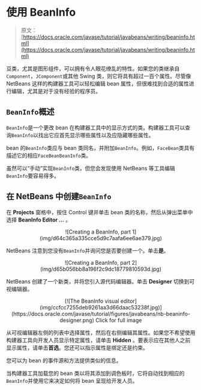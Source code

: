 # 使用 BeanInfo

> 原文： [https://docs.oracle.com/javase/tutorial/javabeans/writing/beaninfo.html](https://docs.oracle.com/javase/tutorial/javabeans/writing/beaninfo.html)

豆类，尤其是图形组件，可以拥有令人眼花缭乱的特性。如果您的类继承自`Component`，`JComponent`或其他 Swing 类，则它将具有超过一百个属性。尽管像 NetBeans 这样的构建器工具可以轻松编辑 bean 属性，但很难找到合适的属性进行编辑，尤其是对于没有经验的程序员。

## `BeanInfo`概述

`BeanInfo`是一个更改 bean 在构建器工具中的显示方式的类。构建器工具可以查询`BeanInfo`以找出它应首先显示哪些属性以及应隐藏哪些属性。

bean 的`BeanInfo`类应与 bean 类同名，并附加`BeanInfo`。例如，`FaceBean`类具有描述它的相应`FaceBeanBeanInfo`类。

虽然可以“手动”实现`BeanInfo`类，但您会发现使用 NetBeans 等工具编辑`BeanInfo`要容易得多。

## 在 NetBeans 中创建`BeanInfo`

在 **Projects** 窗格中，按住 Control 键并单击 bean 类的名称，然后从弹出菜单中选择 **BeanInfo Editor ...** 。

<center>![Creating a BeanInfo, part 1](img/d64c365a335cce5d9c7aafa6ee6ae379.jpg)</center>

NetBeans 注意到您没有`BeanInfo`并询问您是否要创建一个。单击**是**。

<center>![Creating a BeanInfo, part 2](img/d65b056bb8a196f2c9dc18779810593d.jpg)</center>

NetBeans 创建了一个新类，并将您引入源代码编辑器。单击 **Designer** 切换到可视编辑器。

<center>[![The BeanInfo visual editor](img/ccfcc7255deb9261aa3d66daac53238f.jpg)](https://docs.oracle.com/javase/tutorial/figures/javabeans/nb-beaninfo-designer.png)
Click for full image</center>

从可视编辑器左侧的列表中选择属性，然后在右侧编辑其属性。如果您不希望使用构建器工具向开发人员显示特定属性，请单击 **Hidden** 。要表示应在其他人之前显示属性，请单击**首选**。您还可以指示属性是绑定还是约束。

您可以为 bean 的事件源和方法提供类似的信息。

当构建器工具加载您的 bean 类以将其添加到调色板时，它将自动找到相应的`BeanInfo`并使用它来决定如何将 bean 呈现给开发人员。